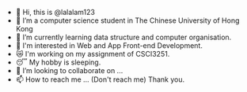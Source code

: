 - 👋 Hi, this is @lalalam123
- 👀 I’m a computer science student in The Chinese University of Hong Kong
- 🌱 I’m currently learning data structure and computer organisation.
- 🍁 I'm interested in Web and App Front-end Development.
- 😿 I'm working on my assignment of CSCI3251.
- 😴 My hobby is sleeping.
- 💞️ I’m looking to collaborate on ...
- 📫 How to reach me ... (Don't reach me)
Thank you.

<!---
lalalam123/lalalam123 is a ✨ special ✨ repository because its `README.md` (this file) appears on your GitHub profile.
You can click the Preview link to take a look at your changes.
--->
